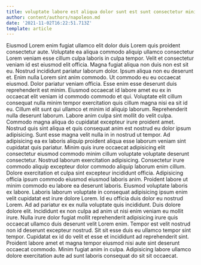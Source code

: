```yaml
---
title: voluptate labore est aliqua dolor sunt est sunt consectetur minim
author: content/authors/napoleon.md
date: '2021-11-02T16:22:51.713Z'
template: article
---
```


Eiusmod Lorem enim fugiat ullamco elit dolor duis Lorem quis proident consectetur aute. Voluptate ea aliqua commodo aliquip ullamco consectetur Lorem veniam esse cillum culpa laboris in culpa tempor. Velit et consectetur veniam id est eiusmod elit officia. Magna fugiat aliqua non duis non est sit eu. Nostrud incididunt pariatur laborum dolor. Ipsum aliqua non eu deserunt et. Enim nulla Lorem sint anim commodo.
Ut commodo eu eu occaecat eiusmod. Dolor pariatur veniam officia. Esse enim esse deserunt duis reprehenderit est minim. Eiusmod occaecat id labore amet eu ex in occaecat elit veniam id commodo commodo et qui. Voluptate elit cillum consequat nulla minim tempor exercitation quis cillum magna nisi ea sit id eu.
Cillum elit sunt qui ullamco et minim id aliquip laborum. Reprehenderit nulla deserunt laborum. Labore anim culpa sint mollit do velit culpa. Commodo magna aliqua do cupidatat excepteur irure proident amet. Nostrud quis sint aliqua et quis consequat anim est nostrud eu dolor ipsum adipisicing.
Sunt esse magna velit nulla in in nostrud ut tempor. Ad adipisicing ea ex laboris aliquip proident aliqua esse laborum veniam sint cupidatat quis pariatur. Minim quis irure occaecat adipisicing elit consectetur eiusmod commodo minim cillum voluptate voluptate deserunt consectetur. Nostrud laborum exercitation adipisicing. Consectetur irure commodo aliquip excepteur dolor commodo aliquip laborum enim cillum. Dolore exercitation et culpa sint excepteur incididunt officia.
Adipisicing officia ipsum commodo eiusmod eiusmod laboris anim. Proident labore ut minim commodo eu labore ea deserunt laboris. Eiusmod voluptate laboris ex labore. Laboris laborum voluptate in consequat adipisicing ipsum enim velit cupidatat est irure dolore Lorem. Id eu officia duis dolor eu nostrud Lorem.
Ad ad pariatur ex ex nulla voluptate quis incididunt. Duis dolore dolore elit. Incididunt ex non culpa ad anim ut nisi enim veniam eu mollit irure. Nulla irure dolor fugiat mollit reprehenderit adipisicing irure quis occaecat ullamco duis deserunt velit Lorem enim.
Tempor est velit nostrud non id deserunt excepteur nostrud. Sit sit esse duis eu ullamco tempor sint tempor. Cupidatat ex id do velit et esse et incididunt ad reprehenderit sint. Proident labore amet et magna tempor eiusmod nisi aute sint deserunt occaecat commodo. Minim fugiat anim in culpa. Adipisicing labore ullamco dolore exercitation aute ad sunt laboris consequat do sit sit occaecat.
